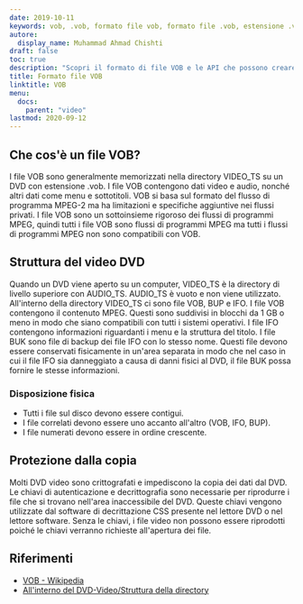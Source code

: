 ```yaml
---
date: 2019-10-11
keywords: vob, .vob, formato file vob, formato file .vob, estensione .vob, estensione vob, formato video vob, file dvd vob
autore:
  display_name: Muhammad Ahmad Chishti
draft: false
toc: true
description: "Scopri il formato di file VOB e le API che possono creare e aprire file VOB."
title: Formato file VOB
linktitle: VOB
menu:
  docs:
    parent: "video"
lastmod: 2020-09-12
---
```


## Che cos'è un file VOB? ##

I file VOB sono generalmente memorizzati nella directory VIDEO_TS su un DVD con estensione .vob. I file VOB contengono dati video e audio, nonché altri dati come menu e sottotitoli. VOB si basa sul formato del flusso di programma MPEG-2 ma ha limitazioni e specifiche aggiuntive nei flussi privati. I file VOB sono un sottoinsieme rigoroso dei flussi di programmi MPEG, quindi tutti i file VOB sono flussi di programmi MPEG ma tutti i flussi di programmi MPEG non sono compatibili con VOB.

## Struttura del video DVD ##

Quando un DVD viene aperto su un computer, VIDEO_TS è la directory di livello superiore con AUDIO_TS. AUDIO_TS è vuoto e non viene utilizzato. All'interno della directory VIDEO_TS ci sono file VOB, BUP e IFO. I file VOB contengono il contenuto MPEG. Questi sono suddivisi in blocchi da 1 GB o meno in modo che siano compatibili con tutti i sistemi operativi. I file IFO contengono informazioni riguardanti i menu e la struttura del titolo. I file BUK sono file di backup dei file IFO con lo stesso nome. Questi file devono essere conservati fisicamente in un'area separata in modo che nel caso in cui il file IFO sia danneggiato a causa di danni fisici al DVD, il file BUK possa fornire le stesse informazioni.

### Disposizione fisica ###

- Tutti i file sul disco devono essere contigui.
- I file correlati devono essere uno accanto all'altro (VOB, IFO, BUP).
- I file numerati devono essere in ordine crescente.

## Protezione dalla copia ##

Molti DVD video sono crittografati e impediscono la copia dei dati dal DVD. Le chiavi di autenticazione e decrittografia sono necessarie per riprodurre i file che si trovano nell'area inaccessibile del DVD. Queste chiavi vengono utilizzate dal software di decrittazione CSS presente nel lettore DVD o nel lettore software. Senza le chiavi, i file video non possono essere riprodotti poiché le chiavi verranno richieste all'apertura dei file.

## Riferimenti ##

- [VOB - Wikipedia](https://en.wikipedia.org/wiki/VOB)
- [All'interno del DVD-Video/Struttura della directory](https://en.wikibooks.org/wiki/Inside_DVD-Video/Directory_Structure)

